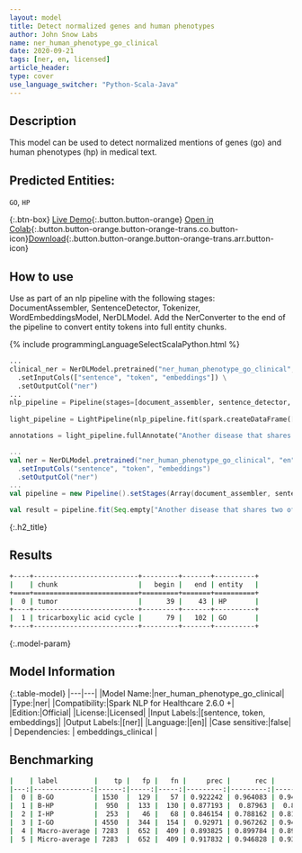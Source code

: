 ```yaml
---
layout: model
title: Detect normalized genes and human phenotypes
author: John Snow Labs
name: ner_human_phenotype_go_clinical
date: 2020-09-21
tags: [ner, en, licensed]
article_header:
type: cover
use_language_switcher: "Python-Scala-Java"
---
```


## Description
This model can be used to detect normalized mentions of genes (go) and human phenotypes (hp) in medical text.
## Predicted Entities: 
`GO`, `HP`

{:.btn-box}
[Live Demo](https://demo.johnsnowlabs.com/healthcare/NER_HUMAN_PHENOTYPE_GO_CLINICAL/){:.button.button-orange}
[Open in Colab](https://colab.research.google.com/github/JohnSnowLabs/spark-nlp-workshop/blob/master/tutorials/streamlit_notebooks/healthcare/NER_HUMAN_PHENOTYPE_GO_CLINICAL.ipynb){:.button.button-orange.button-orange-trans.co.button-icon}[Download](https://s3.amazonaws.com/auxdata.johnsnowlabs.com/clinical/models/ner_human_phenotype_gene_clinical_en_2.5.5_2.4_1598558253840.zip){:.button.button-orange.button-orange-trans.arr.button-icon}

## How to use
Use as part of an nlp pipeline with the following stages: DocumentAssembler, SentenceDetector, Tokenizer, WordEmbeddingsModel, NerDLModel. Add the NerConverter to the end of the pipeline to convert entity tokens into full entity chunks.

<div class="tabs-box" markdown="1">

{% include programmingLanguageSelectScalaPython.html %}


```python
...
clinical_ner = NerDLModel.pretrained("ner_human_phenotype_go_clinical", "en", "clinical/models") \
  .setInputCols(["sentence", "token", "embeddings"]) \
  .setOutputCol("ner")
...
nlp_pipeline = Pipeline(stages=[document_assembler, sentence_detector, tokenizer, word_embeddings, clinical_ner, ner_converter])
                               
light_pipeline = LightPipeline(nlp_pipeline.fit(spark.createDataFrame([['']]).toDF("text")))

annotations = light_pipeline.fullAnnotate("Another disease that shares two of the tumor components of CT, namely GIST and tricarboxylic acid cycle is the Carney-Stratakis syndrome (CSS) or dyad.")

```

```scala
...
val ner = NerDLModel.pretrained("ner_human_phenotype_go_clinical", "en", "clinical/models")
  .setInputCols("sentence", "token", "embeddings") 
  .setOutputCol("ner")
...
val pipeline = new Pipeline().setStages(Array(document_assembler, sentence_detector, tokenizer, word_embeddings, ner, ner_converter))

val result = pipeline.fit(Seq.empty["Another disease that shares two of the tumor components of CT, namely GIST and tricarboxylic acid cycle is the Carney-Stratakis syndrome (CSS) or dyad."].toDS.toDF("text")).transform(data)

```
</div>

{:.h2_title}
## Results
 
```bash
+----+--------------------------+---------+-------+----------+
|    | chunk                    |   begin |   end | entity   |
+====+==========================+=========+=======+==========+
|  0 | tumor                    |      39 |    43 | HP       |
+----+--------------------------+---------+-------+----------+
|  1 | tricarboxylic acid cycle |      79 |   102 | GO       |
+----+--------------------------+---------+-------+----------+
```
{:.model-param}
## Model Information

{:.table-model}
|---|---|
|Model Name:|ner_human_phenotype_go_clinical|
|Type:|ner|
|Compatibility:|Spark NLP for Healthcare 2.6.0 +|
|Edition:|Official|
|License:|Licensed|
|Input Labels:|[sentence, token, embeddings]|
|Output Labels:|[ner]|
|Language:|[en]|
|Case sensitive:|false|
| Dependencies:  | embeddings_clinical                     |


## Benchmarking
```bash
|    | label         |    tp |   fp |   fn |     prec |      rec |       f1 |
|---:|--------------:|------:|-----:|-----:|---------:|---------:|---------:|
|  0 | B-GO          | 1530  |  129 |   57 | 0.922242 | 0.964083 | 0.942699 |
|  1 | B-HP          |  950  |  133 |  130 | 0.877193 |  0.87963 |  0.87841 |
|  2 | I-HP          |  253  |   46 |   68 | 0.846154 | 0.788162 | 0.816129 |
|  3 | I-GO          | 4550  |  344 |  154 |  0.92971 | 0.967262 | 0.948114 |
|  4 | Macro-average | 7283  |  652 |  409 | 0.893825 | 0.899784 | 0.896795 |
|  5 | Micro-average | 7283  |  652 |  409 | 0.917832 | 0.946828 | 0.932105 |
```